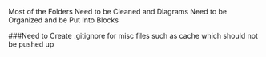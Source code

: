 Most of the Folders Need to be Cleaned and Diagrams Need to be Organized and be Put Into Blocks

###Need to Create .gitignore for misc files such as cache which should not be pushed up